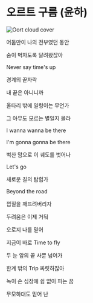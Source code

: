 # 오르트 구름 (윤하)
![Oort cloud cover](./cover_picture.jpeg)

어둠만이 나의 전부였던 동안

숨이 벅차도록 달려왔잖아

Never say time's up

경계의 끝자락

내 끝은 아니니까

울타리 밖에 일렁이는 무언가

그 아무도 모르는 별일지 몰라

I wanna wanna be there

I'm gonna gonna be there

벅찬 맘으로 이 궤도를 벗어나

Let's go

새로운 길의 탐험가

Beyond the road

껍질을 깨뜨려버리자

두려움은 이제 거둬

오로지 나를 믿어

지금이 바로 Time to fly

두 눈 앞의 끝 사뿐 넘어가

한계 밖의 Trip 짜릿하잖아

녹이 슨 심장에 쉼 없이 피는 꿈

무모하대도 믿어 난

